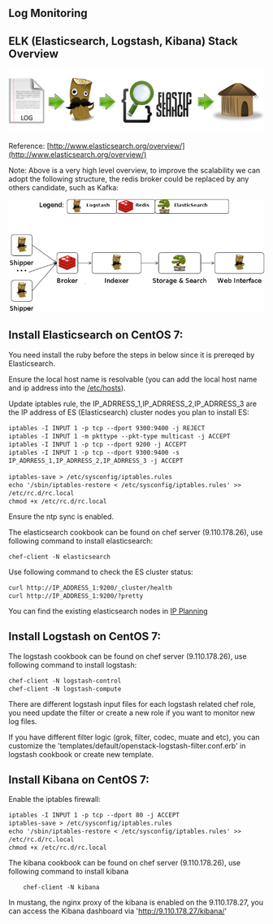 ## Log Monitoring

## ELK (Elasticsearch, Logstash, Kibana) Stack Overview
![ELK Overview](images/20141202_file_logstash_es_kibana.png)

Reference: [http://www.elasticsearch.org/overview/](http://www.elasticsearch.org/overview/)

Note: Above is a very high level overview, to improve the scalability we can adopt the following structure, the redis broker could be replaced by any others candidate, such as Kafka:

![Centralized ELK Overview](images/20141202_advanced_elk.png)

## Install Elasticsearch on CentOS 7:
You need install the ruby before the steps in below since it is prereqed by Elasticsearch.

Ensure the local host name is resolvable (you can add the local host name and ip address into the [/etc/hosts](samples/hosts/hosts)).

Update iptables rule, the IP_ADRRESS_1,IP_ADRRESS_2,IP_ADRRESS_3 are the IP address of ES (Elasticsearch) cluster nodes you plan to install ES:

	iptables -I INPUT 1 -p tcp --dport 9300:9400 -j REJECT
	iptables -I INPUT 1 -m pkttype --pkt-type multicast -j ACCEPT
	iptables -I INPUT 1 -p tcp --dport 9200 -j ACCEPT
	iptables -I INPUT 1 -p tcp --dport 9300:9400 -s IP_ADRRESS_1,IP_ADRRESS_2,IP_ADRRESS_3 -j ACCEPT

	iptables-save > /etc/sysconfig/iptables.rules    
	echo '/sbin/iptables-restore < /etc/sysconfig/iptables.rules' >> /etc/rc.d/rc.local    
	chmod +x /etc/rc.d/rc.local    

Ensure the ntp sync is enabled.

The elasticsearch cookbook can be found on chef server (9.110.178.26), use following command to install elasticsearch:

	chef-client -N elasticsearch

Use following command to check the ES cluster status:

	curl http://IP_ADDRESS_1:9200/_cluster/health    
	curl http://IP_ADDRESS_1:9200/?pretty

You can find the existing elasticsearch nodes in [IP Planning](IPPlanning.markdown)

## Install Logstash on CentOS 7:
The logstash cookbook can be found on chef server (9.110.178.26), use following command to install logstash:

	chef-client -N logstash-control
	chef-client -N logstash-compute

There are different logstash input files for each logstash related chef role, you need update the filter or create a new role if you want to monitor new log files.

If you have different filter logic (grok, filter, codec, muate and etc), you can customize the 'templates/default/openstack-logstash-filter.conf.erb' in logstash cookbook or create new template.


## Install Kibana on CentOS 7:

Enable the iptables firewall:    

	iptables -I INPUT 1 -p tcp --dport 80 -j ACCEPT    
	iptables-save > /etc/sysconfig/iptables.rules    
	echo '/sbin/iptables-restore < /etc/sysconfig/iptables.rules' >> /etc/rc.d/rc.local    
	chmod +x /etc/rc.d/rc.local    

The kibana cookbook can be found on chef server (9.110.178.26), use following command to install kibana

        chef-client -N kibana

In mustang, the nginx proxy of the kibana is enabled on the 9.110.178.27, you can access the Kibana dashboard via 'http://9.110.178.27/kibana/'

